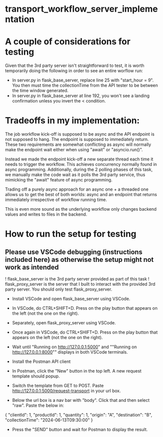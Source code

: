 # transport_workflow_server_implementation

# A couple of considerations for testing

Given that the 3rd party server isn't straightforward to test, it is worth temporarily doing the following in order to see an entire worflow run:
* In server.py in flask_base_server, replace line 25 with "start_hour = 9". You then must time the collectionTime from the API tester to be between the time window generated.
* In server.py in flask_base_server at line 192, you won't see a landing confirmation unless you invert the < condition.

# Tradeoffs in my implementation:

The job workflow kick-off is supposed to be async and the API endpoint is not supposed to hang. The endpoint is supposed to immediately return.
These two requirements are somewhat conflicting as async will normally make the endpoint wait either when using "await" or "asyncio.run()".

Instead we made the endpoint kick-off a new separate thread each time it needs to trigger the workflow. This achieves concurrency normally found in async programming.
Additionally, during the 2 polling phases of this task, we manually make the code wait as it polls the 3rd party service, thus mimicking the "await" feature of async programming.

Trading off a purely async approach for an async one + a threaded one allows us to get the best of both worlds: async and an endpoint that returns immediately irrespective of workflow running time.

This is even more sound as the underlying workflow only changes backend values and writes to files in the backend.

# How to run the setup for testing
## Please use VSCode debugging (instructions included here) as otherwise the setup might not work as intended

! flask_base_server is the 3rd party server provided as part of this task
! flask_proxy_server is the server that I built to interact with the provided 3rd party server.
You should only test flask_proxy_server.

* Install VSCode and open flask_base_server using VSCode.
* In VSCode, do CTRL+SHIFT+D. Press on the play button that appears on the left (not the one on the right).

* Separately, open flask_proxy_server using VSCode.
* Once again in VSCode, do CTRL+SHIFT+D. Press on the play button that appears on the left (not the one on the right).

* Wait until "Running on http://127.0.0.1:5000" and ""Running on http://127.0.0.1:8000"" displays in both VSCode terminals.

* Install the Postman API client
* In Postman, click the "New" button in the top left. A new request template should popup.
* Switch the template from GET to POST. Paste http://127.0.0.1:5000/request-transport in your url box.
* Below the url box is a nav bar with "body". Click that and then select "raw". Paste the below in:

{
    "clientId": 1,
    "productId": 1,
    "quantity": 1,
    "origin": "A",
    "destination": "B",
    "collectionTime": "2024-06-13T09:30:00"
}

* Press the "SEND" button and wait for Postman to display the result.
